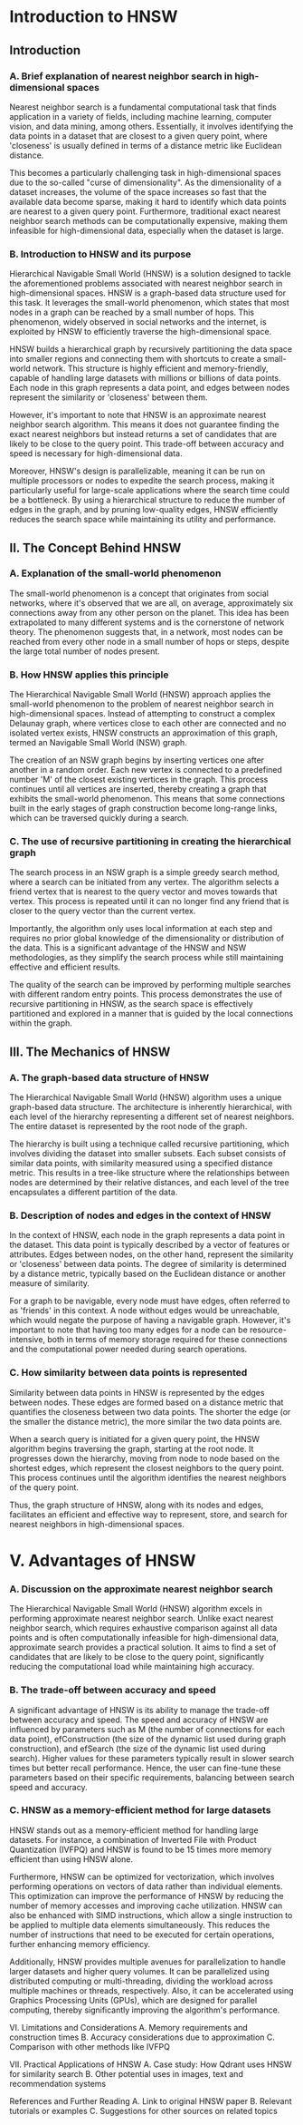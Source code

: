 # Introduction to HNSW

## Introduction

### A. Brief explanation of nearest neighbor search in high-dimensional spaces

Nearest neighbor search is a fundamental computational task that finds application in a variety of fields, including machine learning, computer vision, and data mining, among others. Essentially, it involves identifying the data points in a dataset that are closest to a given query point, where 'closeness' is usually defined in terms of a distance metric like Euclidean distance.

This becomes a particularly challenging task in high-dimensional spaces due to the so-called "curse of dimensionality". As the dimensionality of a dataset increases, the volume of the space increases so fast that the available data become sparse, making it hard to identify which data points are nearest to a given query point. Furthermore, traditional exact nearest neighbor search methods can be computationally expensive, making them infeasible for high-dimensional data, especially when the dataset is large.

### B. Introduction to HNSW and its purpose

Hierarchical Navigable Small World (HNSW) is a solution designed to tackle the aforementioned problems associated with nearest neighbor search in high-dimensional spaces. HNSW is a graph-based data structure used for this task. It leverages the small-world phenomenon, which states that most nodes in a graph can be reached by a small number of hops. This phenomenon, widely observed in social networks and the internet, is exploited by HNSW to efficiently traverse the high-dimensional space.

HNSW builds a hierarchical graph by recursively partitioning the data space into smaller regions and connecting them with shortcuts to create a small-world network. This structure is highly efficient and memory-friendly, capable of handling large datasets with millions or billions of data points. Each node in this graph represents a data point, and edges between nodes represent the similarity or 'closeness' between them.

However, it's important to note that HNSW is an approximate nearest neighbor search algorithm. This means it does not guarantee finding the exact nearest neighbors but instead returns a set of candidates that are likely to be close to the query point. This trade-off between accuracy and speed is necessary for high-dimensional data.

Moreover, HNSW's design is parallelizable, meaning it can be run on multiple processors or nodes to expedite the search process, making it particularly useful for large-scale applications where the search time could be a bottleneck. By using a hierarchical structure to reduce the number of edges in the graph, and by pruning low-quality edges, HNSW efficiently reduces the search space while maintaining its utility and performance.

## II. The Concept Behind HNSW

### A. Explanation of the small-world phenomenon

The small-world phenomenon is a concept that originates from social networks, where it's observed that we are all, on average, approximately six connections away from any other person on the planet. This idea has been extrapolated to many different systems and is the cornerstone of network theory. The phenomenon suggests that, in a network, most nodes can be reached from every other node in a small number of hops or steps, despite the large total number of nodes present.

### B. How HNSW applies this principle

The Hierarchical Navigable Small World (HNSW) approach applies the small-world phenomenon to the problem of nearest neighbor search in high-dimensional spaces. Instead of attempting to construct a complex Delaunay graph, where vertices close to each other are connected and no isolated vertex exists, HNSW constructs an approximation of this graph, termed an Navigable Small World (NSW) graph.

The creation of an NSW graph begins by inserting vertices one after another in a random order. Each new vertex is connected to a predefined number 'M' of the closest existing vertices in the graph. This process continues until all vertices are inserted, thereby creating a graph that exhibits the small-world phenomenon. This means that some connections built in the early stages of graph construction become long-range links, which can be traversed quickly during a search.

### C. The use of recursive partitioning in creating the hierarchical graph

The search process in an NSW graph is a simple greedy search method, where a search can be initiated from any vertex. The algorithm selects a friend vertex that is nearest to the query vector and moves towards that vertex. This process is repeated until it can no longer find any friend that is closer to the query vector than the current vertex.

Importantly, the algorithm only uses local information at each step and requires no prior global knowledge of the dimensionality or distribution of the data. This is a significant advantage of the HNSW and NSW methodologies, as they simplify the search process while still maintaining effective and efficient results.

The quality of the search can be improved by performing multiple searches with different random entry points. This process demonstrates the use of recursive partitioning in HNSW, as the search space is effectively partitioned and explored in a manner that is guided by the local connections within the graph.

## III. The Mechanics of HNSW

### A. The graph-based data structure of HNSW

The Hierarchical Navigable Small World (HNSW) algorithm uses a unique graph-based data structure. The architecture is inherently hierarchical, with each level of the hierarchy representing a different set of nearest neighbors. The entire dataset is represented by the root node of the graph.

The hierarchy is built using a technique called recursive partitioning, which involves dividing the dataset into smaller subsets. Each subset consists of similar data points, with similarity measured using a specified distance metric. This results in a tree-like structure where the relationships between nodes are determined by their relative distances, and each level of the tree encapsulates a different partition of the data.

### B. Description of nodes and edges in the context of HNSW

In the context of HNSW, each node in the graph represents a data point in the dataset. This data point is typically described by a vector of features or attributes. Edges between nodes, on the other hand, represent the similarity or 'closeness' between data points. The degree of similarity is determined by a distance metric, typically based on the Euclidean distance or another measure of similarity.

For a graph to be navigable, every node must have edges, often referred to as 'friends' in this context. A node without edges would be unreachable, which would negate the purpose of having a navigable graph. However, it's important to note that having too many edges for a node can be resource-intensive, both in terms of memory storage required for these connections and the computational power needed during search operations.

### C. How similarity between data points is represented

Similarity between data points in HNSW is represented by the edges between nodes. These edges are formed based on a distance metric that quantifies the closeness between two data points. The shorter the edge (or the smaller the distance metric), the more similar the two data points are.

When a search query is initiated for a given query point, the HNSW algorithm begins traversing the graph, starting at the root node. It progresses down the hierarchy, moving from node to node based on the shortest edges, which represent the closest neighbors to the query point. This process continues until the algorithm identifies the nearest neighbors of the query point.

Thus, the graph structure of HNSW, along with its nodes and edges, facilitates an efficient and effective way to represent, store, and search for nearest neighbors in high-dimensional spaces.

# V. Advantages of HNSW

### A. Discussion on the approximate nearest neighbor search

The Hierarchical Navigable Small World (HNSW) algorithm excels in performing approximate nearest neighbor search. Unlike exact nearest neighbor search, which requires exhaustive comparison against all data points and is often computationally infeasible for high-dimensional data, approximate search provides a practical solution. It aims to find a set of candidates that are likely to be close to the query point, significantly reducing the computational load while maintaining high accuracy.

### B. The trade-off between accuracy and speed

A significant advantage of HNSW is its ability to manage the trade-off between accuracy and speed. The speed and accuracy of HNSW are influenced by parameters such as M (the number of connections for each data point), efConstruction (the size of the dynamic list used during graph construction), and efSearch (the size of the dynamic list used during search). Higher values for these parameters typically result in slower search times but better recall performance. Hence, the user can fine-tune these parameters based on their specific requirements, balancing between search speed and accuracy.

### C. HNSW as a memory-efficient method for large datasets

HNSW stands out as a memory-efficient method for handling large datasets. For instance, a combination of Inverted File with Product Quantization (IVFPQ) and HNSW is found to be 15 times more memory efficient than using HNSW alone.

Furthermore, HNSW can be optimized for vectorization, which involves performing operations on vectors of data rather than individual elements. This optimization can improve the performance of HNSW by reducing the number of memory accesses and improving cache utilization. HNSW can also be enhanced with SIMD instructions, which allow a single instruction to be applied to multiple data elements simultaneously. This reduces the number of instructions that need to be executed for certain operations, further enhancing memory efficiency.

Additionally, HNSW provides multiple avenues for parallelization to handle larger datasets and higher query volumes. It can be parallelized using distributed computing or multi-threading, dividing the workload across multiple machines or threads, respectively. Also, it can be accelerated using Graphics Processing Units (GPUs), which are designed for parallel computing, thereby significantly improving the algorithm's performance.

VI. Limitations and Considerations
A. Memory requirements and construction times
B. Accuracy considerations due to approximation
C. Comparison with other methods like IVFPQ

VII. Practical Applications of HNSW
A. Case study: How Qdrant uses HNSW for similarity search
B. Other potential uses in images, text and recommendation systems

References and Further Reading
A. Link to original HNSW paper
B. Relevant tutorials or examples
C. Suggestions for other sources on related topics
